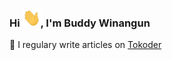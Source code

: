### Hi <img src='https://github.com/buddywinangun/buddywinangun/blob/master/assets/Hi.gif' width='29' height='29' />, I'm Buddy Winangun
📝 I regulary write articles on [Tokoder](https://www.tokoder.com/)<br />
<!--
**buddywinangun/buddywinangun** is a ✨ _special_ ✨ repository because its `README.md` (this file) appears on your GitHub profile.

Here are some ideas to get you started:

- 🔭 I’m currently working on ...
- 🌱 I’m currently learning ...
- 👯 I’m looking to collaborate on ...
- 🤔 I’m looking for help with ...
- 💬 Ask me about ...
- 📫 How to reach me: ...
- 😄 Pronouns: ...
- ⚡ Fun fact: ...
-->
